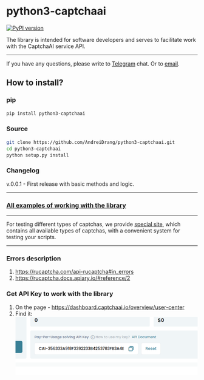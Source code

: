 # python3-captchaai

[![PyPI version](https://badge.fury.io/py/python3-captchaai.svg)](https://badge.fury.io/py/python3-captchaai)


The library is intended for software developers and serves to facilitate work with the CaptchaAI service API.

***
If you have any questions, please write to [Telegram](https://t.me/pythoncaptcha) chat. 
Or to [email](python-captcha@pm.me).

## How to install?

### pip

```bash
pip install python3-captchaai
```

### Source
```bash
git clone https://github.com/AndreiDrang/python3-captchaai.git
cd python3-captchaai
python setup.py install
```

### Changelog

v.0.0.1 - First release with basic methods and logic.

***

### [All examples of working with the library](src/examples)

***

For testing different types of captchas, we provide [special site](https://pythoncaptcha.xyz/), which contains all available types of captchas, with a convenient system for testing your scripts.

***
### Errors description

1. https://rucaptcha.com/api-rucaptcha#in_errors
2. https://rucaptcha.docs.apiary.io/#reference/2

### Get API Key to work with the library
1. On the page - https://dashboard.captchaai.io/overview/user-center
2. Find it: ![img.png](files/img.png)
